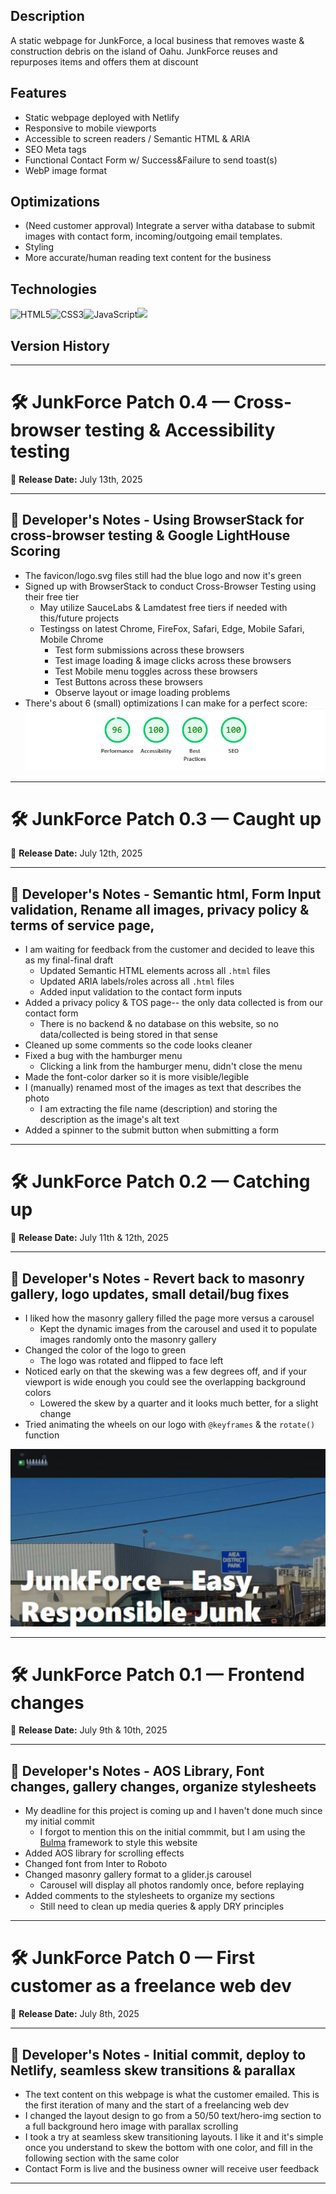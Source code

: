 ## Description
A static webpage for JunkForce, a local business that removes waste & construction debris on the island of Oahu. JunkForce reuses and repurposes items and offers them at discount

## Features
* Static webpage deployed with Netlify
* Responsive to mobile viewports
* Accessible to screen readers / Semantic HTML & ARIA
* SEO Meta tags
* Functional Contact Form w/ Success&Failure to send toast(s)
* WebP image format

## Optimizations
* (Need customer approval) Integrate a server witha database to submit images with contact form, incoming/outgoing email templates.
* Styling
* More accurate/human reading text content for the business

## Technologies
<img src="https://profilinator.rishav.dev/skills-assets/html5-original-wordmark.svg" alt="HTML5" height="50" /><img src="https://profilinator.rishav.dev/skills-assets/css3-original-wordmark.svg" alt="CSS3" height="50" /><img src="https://profilinator.rishav.dev/skills-assets/javascript-original.svg" alt="JavaScript" height="40" /><img src="https://img.shields.io/badge/bulma%20-00D1B2.svg?&style=for-the-badge&logo=bulma&logoColor=white">

## Version History
---------------------------------------------------------------------------------------------------------------------------
# 🛠️ JunkForce Patch 0.4 — Cross-browser testing & Accessibility testing
📅 **Release Date:** July 13th, 2025

---

## 📢 Developer's Notes - **Using BrowserStack for cross-browser testing & Google LightHouse Scoring**

- The favicon/logo.svg files still had the blue logo and now it's green
- Signed up with BrowserStack to conduct Cross-Browser Testing using their free tier
    - May utilize SauceLabs & Lamdatest free tiers if needed with this/future projects
    - Testingss on latest Chrome, FireFox, Safari, Edge, Mobile Safari, Mobile Chrome
        - Test form submissions across these browsers
        - Test image loading & image clicks across these browsers
        - Test Mobile menu toggles across these browsers
        - Test Buttons across these browsers
        - Observe layout or image loading problems
- There's about 6 (small) optimizations I can make for a perfect score:
![lighthouse](/Junkforce-lighthouse-score.png)

---------------------------------------------------------------------------------------------------------------------------
# 🛠️ JunkForce Patch 0.3 — Caught up
📅 **Release Date:** July 12th, 2025

---

## 📢 Developer's Notes - **Semantic html, Form Input validation, Rename all images, privacy policy & terms of service page,**

- I am waiting for feedback from the customer and decided to leave this as my final-final draft
    - Updated Semantic HTML elements across all `.html` files
    - Updated ARIA labels/roles across all `.html` files
    - Added input validation to the contact form inputs
- Added a privacy policy & TOS page-- the only data collected is from our contact form
    - There is no backend & no database on this website, so no data/collected is being stored in that sense
- Cleaned up some comments so the code looks cleaner
- Fixed a bug with the hamburger menu
    - Clicking a link from the hamburger menu, didn't close the menu
- Made the font-color darker so it is more visible/legible
- I (manually) renamed most of the images as text that describes the photo
    - I am extracting the file name (description) and storing the description as the image's alt text
- Added a spinner to the submit button when submitting a form

---------------------------------------------------------------------------------------------------------------------------
# 🛠️ JunkForce Patch 0.2 — Catching up
📅 **Release Date:** July 11th & 12th, 2025

---

## 📢 Developer's Notes - **Revert back to masonry gallery, logo updates, small detail/bug fixes**

- I liked how the masonry gallery filled the page more versus a carousel
    - Kept the dynamic images from the carousel and used it to populate images randomly onto the masonry gallery
- Changed the color of the logo to green
    - The logo was rotated and flipped to face left
- Noticed early on that the skewing was a few degrees off, and if your viewport is wide enough you could see the overlapping background colors
    - Lowered the skew by a quarter and it looks much better, for a slight change
- Tried animating the wheels on our logo with `@keyframes` & the `rotate()` function
    
![I created something not from this planet](/tires.gif)

---------------------------------------------------------------------------------------------------------------------------
# 🛠️ JunkForce Patch 0.1 — Frontend changes
📅 **Release Date:** July 9th & 10th, 2025

---

## 📢 Developer's Notes - **AOS Library, Font changes, gallery changes, organize stylesheets**

- My deadline for this project is coming up and I haven't done much since my initial commit
    - I forgot to mention this on the initial commmit, but I am using the <a href="https://bulma.io/">Bulma</a> framework to style this website
- Added AOS library for scrolling effects 
- Changed font from Inter to Roboto
- Changed masonry gallery format to a glider.js carousel
    - Carousel will display all photos randomly once, before replaying
- Added comments to the stylesheets to organize my sections
    - Still need to clean up media queries & apply DRY principles  

---------------------------------------------------------------------------------------------------------------------------
# 🛠️ JunkForce Patch 0 — First customer as a freelance web dev
📅 **Release Date:** July 8th, 2025

---

## 📢 Developer's Notes - **Initial commit, deploy to Netlify, seamless skew transitions & parallax**

- The text content on this webpage is what the customer emailed. This is the first iteration of many and the start of a freelancing web dev
- I changed the layout design to go from a 50/50 text/hero-img section to a full background hero image with parallax scrolling
- I took a try at seamless skew transitioning layouts. I like it and it's simple once you understand to skew the bottom with one color, and fill in the following section with the same color
- Contact Form is live and the business owner will receive user feedback
  

---------------------------------------------------------------------------------------------------------------------------
